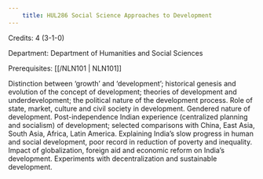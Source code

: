 ```yaml
---
    title: HUL286 Social Science Approaches to Development
---
```

Credits: 4 (3-1-0)

Department: Department of Humanities and Social Sciences

Prerequisites: [[/NLN101 | NLN101]]

Distinction between ‘growth’ and ‘development’; historical genesis and evolution of the concept of development; theories of development and underdevelopment; the political nature of the development process. Role of state, market, culture and civil society in development. Gendered nature of development. Post-independence Indian experience (centralized planning and socialism) of development; selected comparisons with China, East Asia, South Asia, Africa, Latin America. Explaining India’s slow progress in human and social development, poor record in reduction of poverty and inequality. Impact of globalization, foreign aid and economic reform on India’s development. Experiments with decentralization and sustainable development.